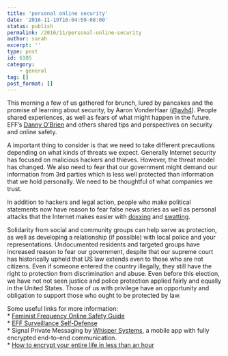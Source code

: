 ```yaml
---
title: 'personal online security'
date: '2016-11-19T16:04:59-08:00'
status: publish
permalink: /2016/11/personal-online-security
author: sarah
excerpt: ''
type: post
id: 6105
category:
    - general
tag: []
post_format: []
---
```

This morning a few of us gathered for brunch, lured by pancakes and the promise of learning about security, by Aaron VonderHaar ([@avh4](https://twitter.com/avh4)). People shared experiences, as well as fears of what might happen in the future. EFF’s [Danny O’Brien](https://www.eff.org/about/staff/danny-obrien-0) and others shared tips and perspectives on security and online safety.

A important thing to consider is that we need to take different precautions depending on what kinds of threats we expect. Generally Internet security has focused on malicious hackers and thieves. However, the threat model has changed. We also need to fear that our government might demand our information from 3rd parties which is less well protected than information that we hold personally. We need to be thoughtful of what companies we trust.

In addition to hackers and legal action, people who make political statements now have reason to fear false news stories as well as personal attacks that the Internet makes easier with [doxxing](https://en.wikipedia.org/wiki/Doxing) and [swatting](https://en.wikipedia.org/wiki/Swatting).

Solidarity from social and community groups can help serve as protection, as well as developing a relationship (if possible) with local police and your representations. Undocumented residents and targeted groups have increased reason to fear our government, despite that our supreme court has historically upheld that US law extends even to those who are not citizens. Even if someone entered the country illegally, they still have the right to protection from discrimination and abuse. Even before this election, we have not not seen justice and police protection applied fairly and equally in the United States. Those of us with privilege have an opportunity and obligation to support those who ought to be protected by law.

Some useful links for more information:  
\* [Feminist Frequency Online Safety Guide](https://onlinesafety.feministfrequency.com)  
\* [EFF Surveillance Self-Defense](https://ssd.eff.org)  
\* Signal Private Messaging by [Whisper Systems](https://whispersystems.org/), a mobile app with fully encrypted end-to-end communication.  
\* [How to encrypt your entire life in less than an hour](https://medium.freecodecamp.com/tor-signal-and-beyond-a-law-abiding-citizens-guide-to-privacy-1a593f2104c3#.4xojyrdq0)